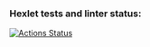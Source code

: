### Hexlet tests and linter status:
[![Actions Status](https://github.com/AnaMirSia/frontend-project-46/actions/workflows/hexlet-check.yml/badge.svg)](https://github.com/AnaMirSia/frontend-project-46/actions)